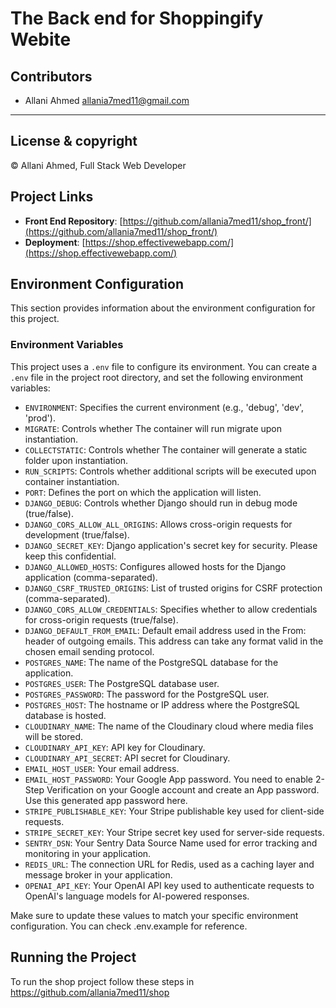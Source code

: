 # The Back end for Shoppingify Webite

## Contributors
- Allani Ahmed <allania7med11@gmail.com>

---
## License & copyright
© Allani Ahmed, Full Stack Web Developer

## Project Links
- **Front End Repository**: [https://github.com/allania7med11/shop_front/](https://github.com/allania7med11/shop_front/)
- **Deployment**: [https://shop.effectivewebapp.com/](https://shop.effectivewebapp.com/)

## Environment Configuration

This section provides information about the environment configuration for this project.

### Environment Variables

This project uses a `.env` file to configure its environment. You can create a `.env` file in the project root directory, and set the following environment variables:

- `ENVIRONMENT`: Specifies the current environment (e.g., 'debug', 'dev', 'prod').
- `MIGRATE`: Controls whether The container will run migrate upon instantiation.
- `COLLECTSTATIC`: Controls whether The container will generate a static folder upon instantiation.
- `RUN_SCRIPTS`: Controls whether additional scripts will be executed upon container instantiation.
- `PORT`: Defines the port on which the application will listen.
- `DJANGO_DEBUG`: Controls whether Django should run in debug mode (true/false).
- `DJANGO_CORS_ALLOW_ALL_ORIGINS`: Allows cross-origin requests for development (true/false).
- `DJANGO_SECRET_KEY`: Django application's secret key for security. Please keep this confidential.
- `DJANGO_ALLOWED_HOSTS`: Configures allowed hosts for the Django application (comma-separated).
- `DJANGO_CSRF_TRUSTED_ORIGINS`: List of trusted origins for CSRF protection (comma-separated).
- `DJANGO_CORS_ALLOW_CREDENTIALS`: Specifies whether to allow credentials for cross-origin requests (true/false).
- `DJANGO_DEFAULT_FROM_EMAIL`: Default email address used in the From: header of outgoing emails. This address can take any format valid in the chosen email sending protocol.
- `POSTGRES_NAME`: The name of the PostgreSQL database for the application.
- `POSTGRES_USER`: The PostgreSQL database user.
- `POSTGRES_PASSWORD`: The password for the PostgreSQL user.
- `POSTGRES_HOST`: The hostname or IP address where the PostgreSQL database is hosted.
- `CLOUDINARY_NAME`: The name of the Cloudinary cloud where media files will be stored.
- `CLOUDINARY_API_KEY`: API key for Cloudinary.
- `CLOUDINARY_API_SECRET`: API secret for Cloudinary.
- `EMAIL_HOST_USER`: Your email address.
- `EMAIL_HOST_PASSWORD`: Your Google App password. You need to enable 2-Step Verification on your Google account and create an App password. Use this generated app password here.
- `STRIPE_PUBLISHABLE_KEY`: Your Stripe publishable key used for client-side requests.
- `STRIPE_SECRET_KEY`: Your Stripe secret key used for server-side requests.
- `SENTRY_DSN`: Your Sentry Data Source Name used for error tracking and monitoring in your application.
- `REDIS_URL`: The connection URL for Redis, used as a caching layer and message broker in your application.
- `OPENAI_API_KEY`: Your OpenAI API key used to authenticate requests to OpenAI's language models for AI-powered responses. 

Make sure to update these values to match your specific environment configuration. You can check .env.example for reference.

## Running the Project

To run the shop project follow these steps in https://github.com/allania7med11/shop